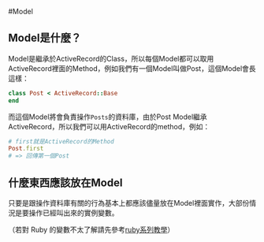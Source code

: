 #Model

## Model是什麼？

Model是繼承於ActiveRecord的Class，所以每個Model都可以取用ActiveRecord裡面的Method，例如我們有一個Model叫做Post，這個Model會長這樣：

```ruby
class Post < ActiveRecord::Base
end

```
而這個Model將會負責操作`Posts`的資料庫，由於Post Model繼承ActiveRecord，所以我們可以用ActiveRecord的method，例如：

```ruby
# first就是ActiveRecord的Method
Post.first
# => 回傳第一個Post
```

## 什麼東西應該放在Model

只要是跟操作資料庫有關的行為基本上都應該儘量放在Model裡面實作，大部份情況是要操作已經叫出來的實例變數。

（若對 Ruby 的變數不太了解請先參考[ruby系列教學](../chapter3-ruby/README.md)）
